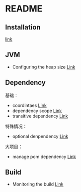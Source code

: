 # README

## Installation

[link](installation.md)

## JVM

- Configuring the heap size [Link](JVM/jvm-heap-size.md)


## Dependency

基础：

- coordintaes [Link](dependency/maven-coordinates.md)
- dependency scope [Link](dependency/dependency-scope.md)
- transitive dependency [Link](dependency/transitive-dependencies.md)

特殊情况：

- optional denpendency [Link](dependency/optional-dependeny.md)

大项目：

- manage pom dependency [Link](dependency/manage-pom-dependencies.md)

## Build

- Monitoring the build [Link](build/monitor-the-build.md)

